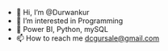 - 👋 Hi, I’m @Durwankur
- 👀 I’m interested in Programming
- 🌱 Power BI, Python, mySQL
- 📫 How to reach me dcgursale@gmail.com

<!---
Durwankur/Durwankur is a ✨ special ✨ repository because its `README.md` (this file) appears on your GitHub profile.
You can click the Preview link to take a look at your changes.
--->
